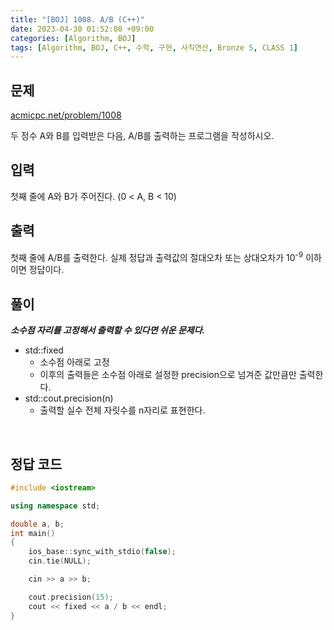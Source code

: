 ```yaml
---
title: "[BOJ] 1008. A/B (C++)"
date: 2023-04-30 01:52:00 +09:00
categories: [Algorithm, BOJ]
tags: [Algorithm, BOJ, C++, 수학, 구현, 사칙연산, Bronze 5, CLASS 1]
---
```

## **문제**
[acmicpc.net/problem/1008](https://www.acmicpc.net/problem/1008)
<br>

두 정수 A와 B를 입력받은 다음, A/B를 출력하는 프로그램을 작성하시오.
<br>

## **입력**
첫째 줄에 A와 B가 주어진다. (0 < A, B < 10)
<br>

## **출력**
첫째 줄에 A/B를 출력한다. 실제 정답과 출력값의 절대오차 또는 상대오차가 10<sup>-9</sup> 이하이면 정답이다.
<br>

## **풀이**
***소수점 자리를 고정해서 출력할 수 있다면 쉬운 문제다.***

- std::fixed
  - 소수점 아래로 고정
  - 이후의 출력들은 소수점 아래로 설정한 precision으로 넘겨준 값만큼만 출력한다.
- std::cout.precision(n)
  - 출력할 실수 전체 자릿수를 n자리로 표현한다.
<br>

## **정답 코드**
```c++
#include <iostream>

using namespace std;

double a, b;
int main()
{
    ios_base::sync_with_stdio(false);
    cin.tie(NULL);

    cin >> a >> b;

    cout.precision(15);
    cout << fixed << a / b << endl;
}
```
